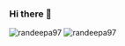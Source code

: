 ### Hi there 👋




![randeepa97](https://github-readme-stats.vercel.app/api?username=randeepa97&theme=algolia&line_height=24&show_icons=true&hide=stars&include_all_commits=true)
![randeepa97](https://github-readme-stats.vercel.app/api/top-langs/?username=randeepa97&layout=compact&langs_count=6&theme=algolia)


<!--
Here are some ideas to get you started:

- 🔭 I’m currently working on ...
- 🌱 I’m currently learning ...
- 👯 I’m looking to collaborate on ...
- 🤔 I’m looking for help with ...
- 💬 Ask me about ...
- 📫 How to reach me: ...
- 😄 Pronouns: ...
- ⚡ Fun fact: ...
-->
